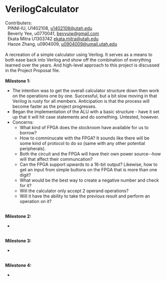 # VerilogCalculator

Contributers:<br/>
&nbsp; PINNI-lU, U1402108, u1402108@utah.edu<br/> 
&nbsp; Beverly Yee, u0770041, bevyujw@gmail.com<br/> 
&nbsp; Ekata Mitra U1303742 ekata.mitra@utah.edu<br/> 
&nbsp; Haoze Zhang, u0904009, u0904009@umail.utah.edu<br/> 
<br/>
A recreation of a simple calculator using Verilog. It serves as a means to both ease back into Verilog and show off the combination of everything learned over the years. And high-level approach to this project is discussed in the Project Proposal file.
<br/> <br/>
<b>Milestone 1:</b>
<ul style="margin-top:0px">
    <li>The intention was to get the overall calculator structure down then work on the operations one by one. Successful, but a bit slow moving in that Verilog is rusty for all members. Anticipation is that the process will become faster as the project progresses.</li>
    <li>Began the implementation of the ALU with a basic structure - have it set up that it will hit case statements and do something. Untested, however.</li>
    <li>Concerns:
        <ul style="margin-top:0px">
            <li>What kind of FPGA does the stockroom have available for us to borrow?</li>
            <li>How to comminucate with the FPGA? It sounds like there will be some kind of protocol to do so (same with any other potential peripherals).</li>
            <li>Both the circuit and the FPGA will have their own power source--how will that affect their communcation?</li>
            <li>Can the FPGA support upwards to a 16-bit output? Likewise, how to get an input from simple buttons on the FPGA that is more than one digit?</li>
            <li>What would be the best way to create a negative number and check for it?</li>
            <li>Will the calculator only accept 2 operand operations?</li>
            <li>Will it have the ability to take the previous result and perform an operation on it?</li>
        </ul>
    </li>
</ul>
<br/>
<b>Milestone 2:</b>
<ul>
    <li></li>
    
</ul>
<br/>
<b>Milestone 3:</b>
<ul>
    <li></li>
    
</ul>
<br/>
<b>Milestone 4:</b>
<ul>
    <li></li>
    
</ul>
<br/>